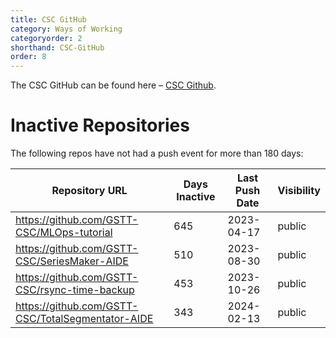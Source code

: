```yaml
---
title: CSC GitHub
category: Ways of Working
categoryorder: 2
shorthand: CSC-GitHub
order: 8
---
```


The CSC GitHub can be found here – <a href="https://github.com/GSTT-CSC/">CSC Github</a>.

# Inactive Repositories

The following repos have not had a push event for more than 180 days:

| Repository URL | Days Inactive | Last Push Date | Visibility |
| --- | --- | --- | --- |
| https://github.com/GSTT-CSC/MLOps-tutorial | 645 | 2023-04-17 | public |
| https://github.com/GSTT-CSC/SeriesMaker-AIDE | 510 | 2023-08-30 | public |
| https://github.com/GSTT-CSC/rsync-time-backup | 453 | 2023-10-26 | public |
| https://github.com/GSTT-CSC/TotalSegmentator-AIDE | 343 | 2024-02-13 | public |
